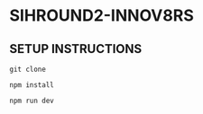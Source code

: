 # SIHROUND2-INNOV8RS

## SETUP INSTRUCTIONS

```
git clone 
```

```
npm install
```

```
npm run dev
```
